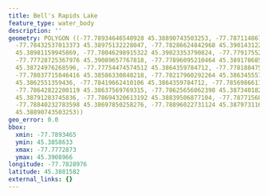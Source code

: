```yaml
---
title: Bell's Rapids Lake
feature_type: water_body
description: ''
geometry: POLYGON ((-77.78934646540928 45.38890743503253, -77.78711486750915 45.38993215362292,
  -77.78432537013373 45.38975132228047, -77.78286624842968 45.39014312279144, -77.78102088862758
  45.38981159945869, -77.78046298915322 45.39023353790824, -77.77917552882639 45.39035409117187,
  -77.77728725367976 45.39089657767818, -77.77896095210464 45.38917868587905, -77.77848888331843
  45.38724976268596, -77.77754474574512 45.3864359784712, -77.77818847590854 45.38586330848218,
  -77.78037715846416 45.38586330848218, -77.78217960292264 45.38634555727972, -77.78393913203567
  45.3862551359436, -77.78419662410106 45.3864359784712, -77.78569866114962 45.38610443339553,
  -77.78642822200119 45.38637569769315, -77.78625656062398 45.3873401824311, -77.78625656062398
  45.38791283745836, -77.78694320613192 45.38839506877104, -77.78771568232803 45.38773199965551,
  -77.78840232783598 45.38697850258276, -77.78896022731124 45.38797311659719, -77.78934646540928
  45.38890743503253))
geo_error: 0.0
bbox:
  xmin: -77.7893465
  ymin: 45.3858633
  xmax: -77.7772873
  ymax: 45.3908966
longitude: -77.7828976
latitude: 45.3881582
external_links: {}
---
```

